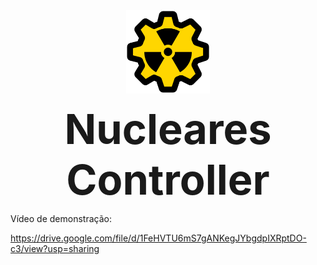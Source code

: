 <div align="center" style="font-size: 50pt;">
  <img src="https://github.com/BurtBR/NuclearesController/blob/master/SourceCode/Images/AppIcon.png?raw=true" alt="Icon" style="width:100pt;"/> <br>
  <b>Nucleares Controller</b>
</div>


Vídeo de demonstração:

https://drive.google.com/file/d/1FeHVTU6mS7gANKegJYbgdpIXRptDO-c3/view?usp=sharing
